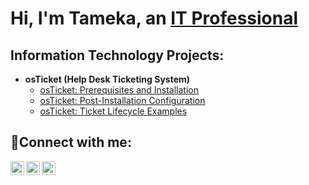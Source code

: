 <h1>Hi, I'm Tameka, an <a href="https://linkedin.com/in/tameka-ivory-mba">IT Professional</a></h1>

<h2> Information Technology Projects:</h2> 

- <b>osTicket (Help Desk Ticketing System)</b>
  - [osTicket: Prerequisites and Installation](https://github.com/mstamekaiv/osticket-prereqs)
  - [osTicket: Post-Installation Configuration](https://github.com/mstamekaiv/post-install-config)
  - [osTicket: Ticket Lifecycle Examples](https://github.com/mstamekaiv/ticket-lifecycle)


<h2>🤳Connect with me:</h2>

[<img align="left" alt="Tameka | Twitter" width="22px" src="https://cdn.jsdelivr.net/npm/simple-icons@v3/icons/twitter.svg" />][twitter]
[<img align="left" alt="Tamekh | LinkedIn" width="22px" src="https://cdn.jsdelivr.net/npm/simple-icons@v3/icons/linkedin.svg" />][linkedin]
[<img align="left" alt="Tameka | Instagram" width="22px" src="https://cdn.jsdelivr.net/npm/simple-icons@v3/icons/instagram.svg" />][instagram]

[twitter]: https://twitter.com/Miz_Meka
[instagram]: https://www.instagram.com/miz_meekz
[linkedin]: https://linkedin.com/in/Tameka-ivory-mba
